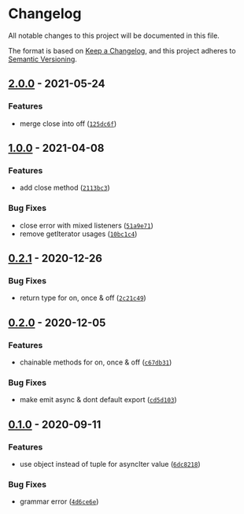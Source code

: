 # Changelog

All notable changes to this project will be documented in this file.

The format is based on [Keep a Changelog], and this project adheres to
[Semantic Versioning].

## [2.0.0] - 2021-05-24

### Features

- merge close into off ([`125dc6f`])

## [1.0.0] - 2021-04-08

### Features

- add close method ([`2113bc3`])

### Bug Fixes

- close error with mixed listeners ([`51a9e71`])
- remove getIterator usages ([`10bc1c4`])

## [0.2.1] - 2020-12-26

### Bug Fixes

- return type for on, once & off ([`2c21c49`])

## [0.2.0] - 2020-12-05

### Features

- chainable methods for on, once & off ([`c67db31`])

### Bug Fixes

- make emit async & dont default export ([`cd5d103`])

## [0.1.0] - 2020-09-11

### Features

- use object instead of tuple for asyncIter value ([`6dc8218`])

### Bug Fixes

- grammar error ([`4d6ce6e`])

[keep a changelog]: https://keepachangelog.com/en/1.0.0/
[semantic versioning]: https://semver.org/spec/v2.0.0.html
[2.0.0]: https://github.com/denosaurs/event/compare/1.0.0...2.0.0
[`125dc6f`]: https://github.com/denosaurs/event/commit/125dc6f3de085ecdad26d02a379e205495813359
[1.0.0]: https://github.com/denosaurs/event/compare/0.2.1...1.0.0
[`2113bc3`]: https://github.com/denosaurs/event/commit/2113bc3d3932a9d385fd361cc0ac207a44f5c9db
[`51a9e71`]: https://github.com/denosaurs/event/commit/51a9e71392d409cead5566e965c534e5ed88c0df
[`10bc1c4`]: https://github.com/denosaurs/event/commit/10bc1c4ac2fafd0fad2806568b7a4d7f13c853c0
[0.2.1]: https://github.com/denosaurs/event/compare/0.2.0...0.2.1
[`2c21c49`]: https://github.com/denosaurs/event/commit/2c21c49ab1884ce9388f437f081bde633bce16ba
[0.2.0]: https://github.com/denosaurs/event/compare/0.1.0...0.2.0
[`c67db31`]: https://github.com/denosaurs/event/commit/c67db31a64a06662bbcadf8bd1b4d77276b98ef1
[`cd5d103`]: https://github.com/denosaurs/event/commit/cd5d103bc9e4215f9e8add370730dd5165b4af67
[0.1.0]: https://github.com/denosaurs/event/compare/0.1.0
[`6dc8218`]: https://github.com/denosaurs/event/commit/6dc821872635d65e2560b700bd2fb509498e6bb3
[`4d6ce6e`]: https://github.com/denosaurs/event/commit/4d6ce6e08d215ba0085dad938e119232f2a5caf3
